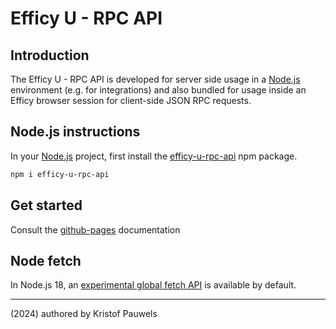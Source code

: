 # Efficy U - RPC API

## Introduction

The Efficy U - RPC API is developed for server side usage in a [Node.js](https://nodejs.org/en/) environment (e.g. for integrations) and also bundled for usage inside an Efficy browser session for client-side JSON RPC requests.

## Node.js instructions

In your [Node.js](https://nodejs.org/en/) project, first install the [efficy-u-rpc-api](https://www.npmjs.com/package/efficy-u-rpc-api) npm package.

```ps1
npm i efficy-u-rpc-api
```

## Get started

Consult the [github-pages](https://pauwris.github.io/efficy-u-rpc-api/) documentation

## Node fetch

In Node.js 18, an [experimental global fetch API](https://nodejs.org/en/blog/announcements/v18-release-announce) is available by default.

----------
(2024) authored by Kristof Pauwels
